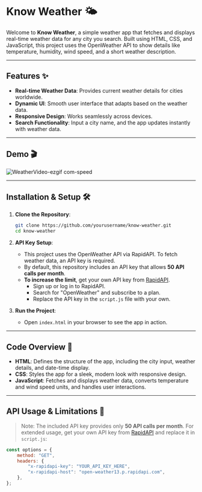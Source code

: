 # Know Weather 🌤️

Welcome to **Know Weather**, a simple weather app that fetches and displays real-time weather data for any city you search. Built using HTML, CSS, and JavaScript, this project uses the OpenWeather API to show details like temperature, humidity, wind speed, and a short weather description.

---

## Features ✨

- **Real-time Weather Data**: Provides current weather details for cities worldwide.
- **Dynamic UI**: Smooth user interface that adapts based on the weather data.
- **Responsive Design**: Works seamlessly across devices.
- **Search Functionality**: Input a city name, and the app updates instantly with weather data.

---

## Demo 🎬

![WeatherVideo-ezgif com-speed](https://github.com/user-attachments/assets/2e49ccf9-3dcc-4d17-a720-222ec189990e)

---

## Installation & Setup 🛠️

1. **Clone the Repository**:
    ```bash
    git clone https://github.com/yourusername/know-weather.git
    cd know-weather
    ```

2. **API Key Setup**:
   - This project uses the OpenWeather API via RapidAPI. To fetch weather data, an API key is required.
   - By default, this repository includes an API key that allows **50 API calls per month**. 
   - **To increase the limit**, get your own API key from [RapidAPI](https://rapidapi.com/).
     - Sign up or log in to RapidAPI.
     - Search for "OpenWeather" and subscribe to a plan.
     - Replace the API key in the `script.js` file with your own.

3. **Run the Project**:
   - Open `index.html` in your browser to see the app in action.

---

## Code Overview 📜

- **HTML**: Defines the structure of the app, including the city input, weather details, and date-time display.
- **CSS**: Styles the app for a sleek, modern look with responsive design.
- **JavaScript**: Fetches and displays weather data, converts temperature and wind speed units, and handles user interactions.

---

## API Usage & Limitations 🚨

> Note: The included API key provides only **50 API calls per month**. For extended usage, get your own API key from [RapidAPI](https://rapidapi.com/) and replace it in `script.js`:
   ```javascript
   const options = {
       method: "GET",
       headers: {
           "x-rapidapi-key": "YOUR_API_KEY_HERE",
           "x-rapidapi-host": "open-weather13.p.rapidapi.com",
       },
   };
